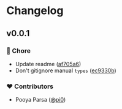 # Changelog


## v0.0.1


### 🏡 Chore

- Update readme ([af705a6](https://github.com/unjs/crossws/commit/af705a6))
- Don't gitignore manual `types` ([ec9330b](https://github.com/unjs/crossws/commit/ec9330b))

### ❤️ Contributors

- Pooya Parsa ([@pi0](http://github.com/pi0))

